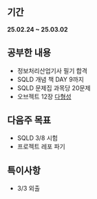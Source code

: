 ## 기간
**25.02.24 ~ 25.03.02**

## 공부한 내용
- 정보처리산업기사 필기 합격
- SQLD 개념 책 DAY 9까지
- SQLD 문제집 과목당 20문제
- 오브젝트 12장 [다형성]()

## 다음주 목표
- SQLD 3/8 시험
- 프로젝트 레포 파기

## 특이사항
- 3/3 외출
